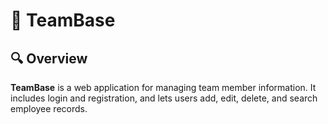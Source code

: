 #  🤝 TeamBase

## 🔍 Overview
**TeamBase** is a web application for managing team member information. It includes login and registration, and lets users add, edit, delete, and search employee records.
